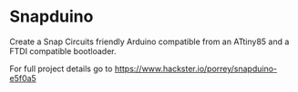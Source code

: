 # Snapduino
Create a Snap Circuits friendly Arduino compatible from an ATtiny85 and a FTDI compatible bootloader.

For full project details go to https://www.hackster.io/porrey/snapduino-e5f0a5
